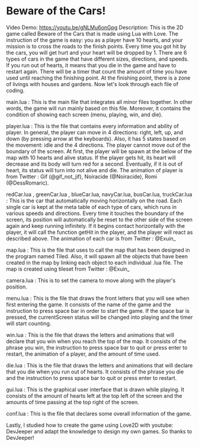 # Beware of the Cars!
Video Demo:  https://youtu.be/gNLMu6onGpg
Description: This is the 2D game called Beware of the Cars that is made using Lua with Love. The instruction of the game is easy: you as a player have 10 hearts, and your mission is to cross the roads to the finish points. Every time you got hit by the cars, you will get hurt and your heart will be dropped by 1. There are 6 types of cars in the game that have different sizes, directions, and speeds. If you run out of hearts, it means that you die in the game and have to restart again. There will be a timer that count the amount of time you have used until reaching the finishing point. At the finishing point, there is a zone of livings with houses and gardens. Now let's look through each file of coding.

main.lua : This is the main file that integrates all minor files together. In other words, the game will run mainly based on this file. Moreover, it contains the condition of showing each screen (menu, playing, win, and die).

player.lua : This is the file that contains every information and ability of player. In general,  the player can move in 4 directions: right, left, up, and down (by pressing arrow at the keyboards). Also, it has 5 states based on the movement: idle and the 4 directions. The player cannot move out of the boundary of the screen. At first, the player will be spawn at the below of the map with 10 hearts and alive status. If the player gets hit, its heart will decrease and its body will turn red for a second. Eventually, if it is out of heart, its status will turn into not alive and die. The animation of player is from Twitter : Gif (@gif_not_jif), Noiracide (@Noiracide), Romi (@DessRomaric).

redCar.lua , greenCar.lua , blueCar.lua, navyCar.lua, busCar.lua, truckCar.lua : This is the car that automatically moving horizontally on the road. Each single car is kept at the meta table of each type of cars, which runs in various speeds and directions. Every time it touches the boundary of the screen, its position will automatically be reset to the other side of the screen again and keep running infinitely. If it begins contact horizontally with the player, it will call the function getHit in the player, and the player will react as described above. The animation of each car is from Twitter : @Exuin_

map.lua : This is the file that uses to call the map that has been designed in the program named Tiled. Also, it will spawn all the objects that have been created in the map by linking each object to each individual .lua file. The map is created using tileset from Twitter : @Exuin_

camera.lua : This is to set the camera to move along with the player's position.

menu.lua : This is the file that draws the front letters that you will see when first entering the game. It consists of the name of the game and the instruction to press space bar in order to start the game. If the space bar is pressed, the currentScreen status will be changed into playing and the timer will start counting.

win.lua : This is the file that draws the letters and animations that will declare that you win when you reach the top of the map. It consists of the phrase you win, the instruction to press space bar to quit or press enter to restart, the animation of a player, and the amount of time used. 

die.lua : This is the file that draws the letters and animations that will declare that you die when you run out of hearts. It consists of the phrase you die and the instruction to press space bar to quit or press enter to restart.

gui.lua : This is the graphical user interface that is drawn while playing. It consists of the amount of hearts left at the top left of the screen and the amounts of time passing at the top right of the screen.

conf.lua : This is the file that declares some overall information of the game.

Lastly, I studied how to create the game using Love2D with youtube: DevJeeper and adapt the knowledge to design my own games. So thanks to DevJeeper!
